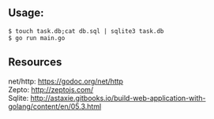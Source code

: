 
Usage:<br>
-------------
```
$ touch task.db;cat db.sql | sqlite3 task.db
$ go run main.go
```

Resources
---------
net/http: https://godoc.org/net/http<br>
Zepto: http://zeptojs.com/<br>
Sqlite: http://astaxie.gitbooks.io/build-web-application-with-golang/content/en/05.3.html<br>